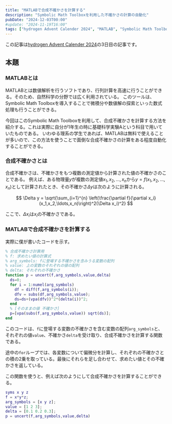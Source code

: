 ```yaml
---
title: "MATLABで合成不確かさを計算する"
description: "Symbolic Math Toolboxを利用した不確かさの計算の自動化"
pubDate: "2024-12-03T00:00"
#update: "2024-11-19T16:00"
tags: ["hydrogen Advent Calender 2024", "MATLAB", "Symbolic Math Toolbox"]
---
```


この記事は[hydrogen Advent Calender 2024](https://adventar.org/calendars/10672)の3日目の記事です。

## 本題

### MATLABとは

MATLABとは数値解析を行うソフトであり、行列計算を高速に行うことができる。そのため、自然科学の分野では広く利用されている。
このツールは、Symbolic Math Toolboxを導入することで微積分や数値解の探索といった数式処理も行うことができる。

今回はこのSymbolic Math Toolboxを利用して、合成不確かさを計算する方法を紹介する。これは実際に自分が1年生の時に基礎科学実験Aという科目で用いていたものである。
いわゆる理系の学生であれば、MATLABは無料で使えることが多いので、この方法を使うことで面倒な合成不確かさの計算をある程度自動化することができる。

### 合成不確かさとは

合成不確かさは、不確かさをもつ複数の測定値から計算された値の不確かさのことである。
例えば、ある物理量$y$が複数の測定値$x_1, x_2, \ldots, x_n$から$y=f(x_1,x_2,\ldots,x_n)$として計算されたとき、その不確かさ$\Delta y$は次のように計算される。

$$
\Delta y = \sqrt{\sum_{i=1}^{n} \left(\frac{\partial f}{\partial x_i}(x_1,x_2,\ldots,x_n)\right)^2(\Delta x_i)^2}
$$

ここで、$\Delta x_i$は$x_i$の不確かさである。

### MATLABで合成不確かさを計算する

実際に僕が書いたコードを示す。

```matlab
% 合成不確かさ計算用
% f: 求めたい値の計算式
% arg_symbols: fに登場する不確かさを含みうる変数の配列
% value: 上の変数のそれぞれの値の配列
% delta: それぞれの不確かさ
function p = uncert(f,arg_symbols,value,delta)
  ds=0;
  for i = 1:numel(arg_symbols)
    df = diff(f,arg_symbols(i));
    dfv = subs(df,arg_symbols,value);
    ds=ds+(vpa(dfv))^2*(delta(i))^2;
  end
  % [そのままの値 不確かさ]
  p=[vpa(subs(f,arg_symbols,value)) sqrt(ds)];
end
```

このコードは、`f`に登場する変数の不確かさを含む変数の配列`arg_symbols`と、それぞれの値`value`、不確かさ`delta`を受け取り、合成不確かさを計算する関数である。

途中の`for`ループでは、各変数について偏微分を計算し、それぞれの不確かさとの積の2乗を取っている。最後にそれらを足し合わせて、求めたい値とその不確かさを返している。

この関数を使うと、例えば次のようにして合成不確かさを計算することができる。

```matlab
syms x y z
f = x*y*z;
arg_symbols = [x y z];
value = [1 2 3];
delta = [0.1 0.2 0.3];
p = uncert(f,arg_symbols,value,delta)
```
